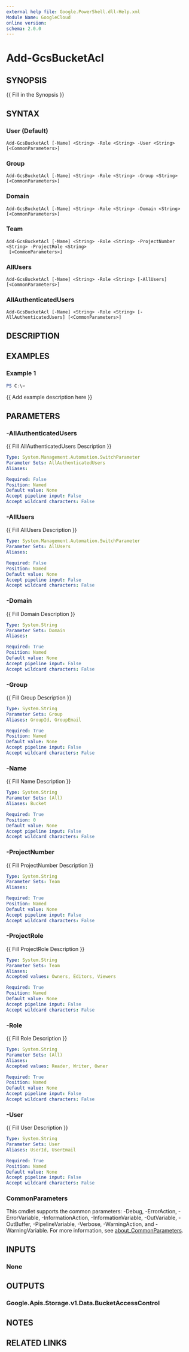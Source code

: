 ```yaml
---
external help file: Google.PowerShell.dll-Help.xml
Module Name: GoogleCloud
online version:
schema: 2.0.0
---
```


# Add-GcsBucketAcl

## SYNOPSIS
{{ Fill in the Synopsis }}

## SYNTAX

### User (Default)
```
Add-GcsBucketAcl [-Name] <String> -Role <String> -User <String> [<CommonParameters>]
```

### Group
```
Add-GcsBucketAcl [-Name] <String> -Role <String> -Group <String> [<CommonParameters>]
```

### Domain
```
Add-GcsBucketAcl [-Name] <String> -Role <String> -Domain <String> [<CommonParameters>]
```

### Team
```
Add-GcsBucketAcl [-Name] <String> -Role <String> -ProjectNumber <String> -ProjectRole <String>
 [<CommonParameters>]
```

### AllUsers
```
Add-GcsBucketAcl [-Name] <String> -Role <String> [-AllUsers] [<CommonParameters>]
```

### AllAuthenticatedUsers
```
Add-GcsBucketAcl [-Name] <String> -Role <String> [-AllAuthenticatedUsers] [<CommonParameters>]
```

## DESCRIPTION


## EXAMPLES

### Example 1
```powershell
PS C:\> 
```

{{ Add example description here }}

## PARAMETERS

### -AllAuthenticatedUsers
{{ Fill AllAuthenticatedUsers Description }}

```yaml
Type: System.Management.Automation.SwitchParameter
Parameter Sets: AllAuthenticatedUsers
Aliases:

Required: False
Position: Named
Default value: None
Accept pipeline input: False
Accept wildcard characters: False
```

### -AllUsers
{{ Fill AllUsers Description }}

```yaml
Type: System.Management.Automation.SwitchParameter
Parameter Sets: AllUsers
Aliases:

Required: False
Position: Named
Default value: None
Accept pipeline input: False
Accept wildcard characters: False
```

### -Domain
{{ Fill Domain Description }}

```yaml
Type: System.String
Parameter Sets: Domain
Aliases:

Required: True
Position: Named
Default value: None
Accept pipeline input: False
Accept wildcard characters: False
```

### -Group
{{ Fill Group Description }}

```yaml
Type: System.String
Parameter Sets: Group
Aliases: GroupId, GroupEmail

Required: True
Position: Named
Default value: None
Accept pipeline input: False
Accept wildcard characters: False
```

### -Name
{{ Fill Name Description }}

```yaml
Type: System.String
Parameter Sets: (All)
Aliases: Bucket

Required: True
Position: 0
Default value: None
Accept pipeline input: False
Accept wildcard characters: False
```

### -ProjectNumber
{{ Fill ProjectNumber Description }}

```yaml
Type: System.String
Parameter Sets: Team
Aliases:

Required: True
Position: Named
Default value: None
Accept pipeline input: False
Accept wildcard characters: False
```

### -ProjectRole
{{ Fill ProjectRole Description }}

```yaml
Type: System.String
Parameter Sets: Team
Aliases:
Accepted values: Owners, Editors, Viewers

Required: True
Position: Named
Default value: None
Accept pipeline input: False
Accept wildcard characters: False
```

### -Role
{{ Fill Role Description }}

```yaml
Type: System.String
Parameter Sets: (All)
Aliases:
Accepted values: Reader, Writer, Owner

Required: True
Position: Named
Default value: None
Accept pipeline input: False
Accept wildcard characters: False
```

### -User
{{ Fill User Description }}

```yaml
Type: System.String
Parameter Sets: User
Aliases: UserId, UserEmail

Required: True
Position: Named
Default value: None
Accept pipeline input: False
Accept wildcard characters: False
```

### CommonParameters
This cmdlet supports the common parameters: -Debug, -ErrorAction, -ErrorVariable, -InformationAction, -InformationVariable, -OutVariable, -OutBuffer, -PipelineVariable, -Verbose, -WarningAction, and -WarningVariable. For more information, see [about_CommonParameters](http://go.microsoft.com/fwlink/?LinkID=113216).

## INPUTS

### None

## OUTPUTS

### Google.Apis.Storage.v1.Data.BucketAccessControl

## NOTES

## RELATED LINKS
